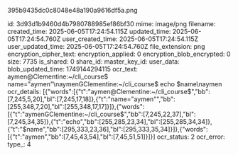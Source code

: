 395b9435dc0c8048e48a190a9616df5a.png

id: 3d93d1b9460d4b7980788985ef86bf30
mime: image/png
filename: 
created_time: 2025-06-05T17:24:54.115Z
updated_time: 2025-06-05T17:24:54.760Z
user_created_time: 2025-06-05T17:24:54.115Z
user_updated_time: 2025-06-05T17:24:54.760Z
file_extension: png
encryption_cipher_text: 
encryption_applied: 0
encryption_blob_encrypted: 0
size: 7735
is_shared: 0
share_id: 
master_key_id: 
user_data: 
blob_updated_time: 1749144294115
ocr_text: aymen@Clementine:~/cli_course$ name="aymen"\naymenGClementine:~/cli_course$ echo $name\naymen
ocr_details: [{"words":[{"t":"aymen@Clementine:~/cli_course$","bb":[7,245,5,20],"bl":[7,245,17,18]},{"t":"name=\"aymen\"","bb":[255,348,7,20],"bl":[255,348,17,17]}]},{"words":[{"t":"aymenGClementine:~/cli_course$","bb":[7,245,22,37],"bl":[7,245,34,35]},{"t":"echo","bb":[255,285,23,34],"bl":[255,285,34,34]},{"t":"$name","bb":[295,333,23,36],"bl":[295,333,35,34]}]},{"words":[{"t":"aymen","bb":[7,45,43,54],"bl":[7,45,51,51]}]}]
ocr_status: 2
ocr_error: 
type_: 4